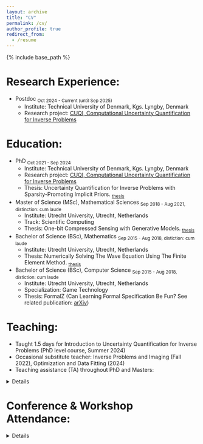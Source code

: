```yaml
---
layout: archive
title: "CV"
permalink: /cv/
author_profile: true
redirect_from:
  - /resume
---
```


{% include base_path %}

Research Experience:
======
- Postdoc <sub>Oct 2024 - Current (until Sep 2025)</sub>
  - Institute: Technical University of Denmark, Kgs. Lyngby, Denmark
  - Research project: [CUQI, Computational Uncertainty Quantification for Inverse Problems](https://sites.dtu.dk/cuqi) 

Education:
======
- PhD <sub>Oct 2021 - Sep 2024</sub>
  - Institute: Technical University of Denmark, Kgs. Lyngby, Denmark
  - Research project: [CUQI, Computational Uncertainty Quantification for Inverse Problems](https://sites.dtu.dk/cuqi) 
  - Thesis: Uncertainty Quantification for Inverse Problems with Sparsity-Promoting Implicit Priors. <sub>[thesis](https://orbit.dtu.dk/files/390213132/phd_thesis_JMEV.pdf)</sub>
- Master of Science (MSc), Mathematical Sciences <sub>Sep 2018 - Aug 2021, distinction: cum laude</sub>
  - Institute: Utrecht University, Utrecht, Netherlands
  - Track: Scientific Computing
  - Thesis: One-bit Compressed Sensing with Generative Models. <sub>[thesis](https://studenttheses.uu.nl/bitstream/handle/20.500.12932/41296/Master_thesis_Jasper_Everink.pdf)</sub>
- Bachelor of Science (BSc), Mathematics <sub>Sep 2015 - Aug 2018, distiction: cum laude</sub>
  - Institute: Utrecht University, Utrecht, Netherlands
  - Thesis: Numerically Solving The Wave Equation Using The Finite Element Method. <sub>[thesis](https://studenttheses.uu.nl/bitstream/handle/20.500.12932/29861/thesis.pdf)</sub>
- Bachelor of Science (BSc), Computer Science <sub>Sep 2015 - Aug 2018, distiction: cum laude</sub>
  - Institute: Utrecht University, Utrecht, Netherlands
  - Specialization: Game Technology
  - Thesis: FormalZ (Can Learning Formal Specification Be Fun? See related publication: [arXiv](https://arxiv.org/abs/1903.00334))

Teaching:
======
- Taught 1.5 days for Introduction to Uncertainty Quantification for Inverse Problems (PhD level course, Summer 2024)
- Occasional substitute teacher: Inverse Problems and Imaging (Fall 2022), Optimization and Data Fitting (2024)
- Teaching assistance (TA) throughout PhD and Masters: 
<details><small>
  <pre>
  - During PhD at the Technical University of Denmark:
    - Mathematical Software Programming (Fall 2022, Fall 2023) 
    - Optimization and Data Fitting (Fall 2022)
  - During Masters at Utrecht University:
    - Numerical Mathematics (Fall 2018, Fall 2019, Fall 2020)
    - Calculus and Linear Algebra 1 & 2 (Fall 2020)
    - Stochastic Processes (Spring 2020)
  </pre></small>
</details>

Conference & Workshop Attendance:
======
<details>
    <small><pre>
    - 2025:
      - Conference Talk: SSVM (UK)
    - 2024:
      - Conference Talk: Inverse Days (Finland)
      - Workshop Talk: Uncertainty Quantification for Inverse Problems and Imaging (UQIPI24, United Kingdom)
      - Conference Talk: SIAM Conference on Uncertainty Quantification (UQ24, Italy)
    - 2023:
      - Conference Talk: Inverse Days (Finland)
      - Poster: Computational Mathematics for Data Science (CMDS, Denmark)
      - Conference Talk: Applied Inverse Problems (AIP23, Germany)
      - Conference Talk: SIAM Conference on Computational Science and Engineering (CSE23, Netherlands)
    - 2022:
      - Short Talk: Inverse Days (Finland)
      - Workshop Talk: Imaging with Uncertainty Quantification (IUQ22, Denmark)
      - Conference Talk: SIAM Conference on Imaging Science (IS22, virtual)
    </pre></small>
</details>